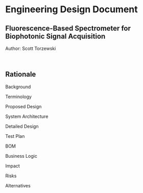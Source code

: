 # Engineering Design Document
## Fluorescence-Based Spectrometer for Biophotonic Signal Acquisition
Author: Scott Torzewski

<br>

## Rationale

Background

Terminology

Proposed Design

System Architecture

Detailed Design

Test Plan

BOM

Business Logic

Impact

Risks

Alternatives 


